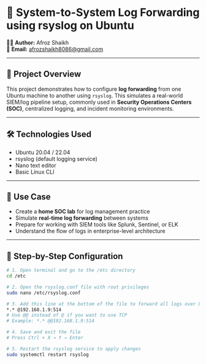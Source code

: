 # 📡 System-to-System Log Forwarding using rsyslog on Ubuntu

👨‍💻 **Author:** Afroz Shaikh  
📧 **Email:** afrozshaikh8086@gmail.com  

---

## 🚀 Project Overview

This project demonstrates how to configure **log forwarding** from one Ubuntu machine to another using `rsyslog`. This simulates a real-world SIEM/log pipeline setup, commonly used in **Security Operations Centers (SOC)**, centralized logging, and incident monitoring environments.

---

## 🛠️ Technologies Used

- Ubuntu 20.04 / 22.04  
- rsyslog (default logging service)  
- Nano text editor  
- Basic Linux CLI  

---

## 🧪 Use Case

- Create a **home SOC lab** for log management practice  
- Simulate **real-time log forwarding** between systems  
- Prepare for working with SIEM tools like Splunk, Sentinel, or ELK  
- Understand the flow of logs in enterprise-level architecture  

---

## 🔧 Step-by-Step Configuration

```bash
# 1. Open terminal and go to the /etc directory
cd /etc

# 2. Open the rsyslog.conf file with root privileges
sudo nano /etc/rsyslog.conf

# 3. Add this line at the bottom of the file to forward all logs over UDP
*.* @192.168.1.9:514
# Use @@ instead of @ if you want to use TCP
# Example: *.* @@192.168.1.9:514

# 4. Save and exit the file
# Press Ctrl + X → Y → Enter

# 5. Restart the rsyslog service to apply changes
sudo systemctl restart rsyslog
